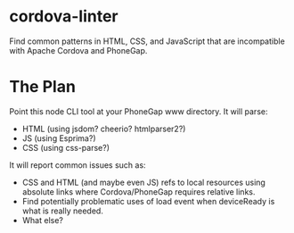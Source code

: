 cordova-linter
===============

Find common patterns in HTML, CSS, and JavaScript that are incompatible with Apache Cordova and PhoneGap.

The Plan
========

Point this node CLI tool at your PhoneGap www directory. It will parse:

* HTML (using jsdom? cheerio? htmlparser2?)
* JS (using Esprima?)
* CSS (using css-parse?)

It will report common issues such as:

* CSS and HTML (and maybe even JS) refs to local resources using absolute links where Cordova/PhoneGap requires relative links.
* Find potentially problematic uses of load event when deviceReady is what is really needed.
* What else?


